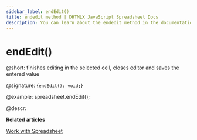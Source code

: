 ```yaml
---
sidebar_label: endEdit()
title: endedit method | DHTMLX JavaScript Spreadsheet Docs
description: You can learn about the endedit method in the documentation of the DHTMLX JavaScript Spreadsheet library. Browse developer guides and API reference, try out code examples and live demos, and download a free 30-day evaluation version of DHTMLX Spreadsheet.
---
```


# endEdit()

@short: finishes editing in the selected cell, closes editor and saves the entered value

@signature: {`endEdit(): void;`}

@example:
spreadsheet.endEdit();

@descr:

**Related articles**

[Work with Spreadsheet](working_with_ssheet.md#editing-cell)
